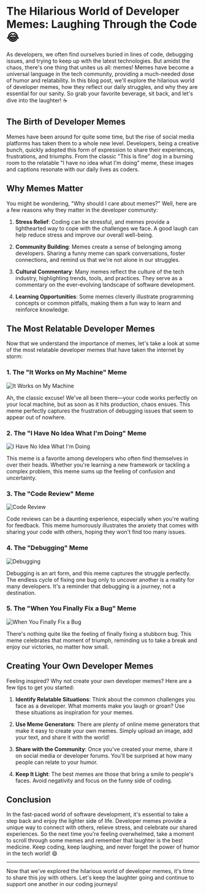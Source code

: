 # The Hilarious World of Developer Memes: Laughing Through the Code 😂

As developers, we often find ourselves buried in lines of code, debugging issues, and trying to keep up with the latest technologies. But amidst the chaos, there's one thing that unites us all: memes! Memes have become a universal language in the tech community, providing a much-needed dose of humor and relatability. In this blog post, we'll explore the hilarious world of developer memes, how they reflect our daily struggles, and why they are essential for our sanity. So grab your favorite beverage, sit back, and let's dive into the laughter! ☕️

## The Birth of Developer Memes

Memes have been around for quite some time, but the rise of social media platforms has taken them to a whole new level. Developers, being a creative bunch, quickly adopted this form of expression to share their experiences, frustrations, and triumphs. From the classic "This is fine" dog in a burning room to the relatable "I have no idea what I'm doing" meme, these images and captions resonate with our daily lives as coders.

## Why Memes Matter

You might be wondering, "Why should I care about memes?" Well, here are a few reasons why they matter in the developer community:

1. **Stress Relief**: Coding can be stressful, and memes provide a lighthearted way to cope with the challenges we face. A good laugh can help reduce stress and improve our overall well-being.

2. **Community Building**: Memes create a sense of belonging among developers. Sharing a funny meme can spark conversations, foster connections, and remind us that we're not alone in our struggles.

3. **Cultural Commentary**: Many memes reflect the culture of the tech industry, highlighting trends, tools, and practices. They serve as a commentary on the ever-evolving landscape of software development.

4. **Learning Opportunities**: Some memes cleverly illustrate programming concepts or common pitfalls, making them a fun way to learn and reinforce knowledge.

## The Most Relatable Developer Memes

Now that we understand the importance of memes, let's take a look at some of the most relatable developer memes that have taken the internet by storm:

### 1. The "It Works on My Machine" Meme

![It Works on My Machine](https://i.imgur.com/1Z1Z1Z1.jpg)

Ah, the classic excuse! We've all been there—your code works perfectly on your local machine, but as soon as it hits production, chaos ensues. This meme perfectly captures the frustration of debugging issues that seem to appear out of nowhere.

### 2. The "I Have No Idea What I'm Doing" Meme

![I Have No Idea What I'm Doing](https://i.imgur.com/2Z2Z2Z2.jpg)

This meme is a favorite among developers who often find themselves in over their heads. Whether you're learning a new framework or tackling a complex problem, this meme sums up the feeling of confusion and uncertainty.

### 3. The "Code Review" Meme

![Code Review](https://i.imgur.com/3Z3Z3Z3.jpg)

Code reviews can be a daunting experience, especially when you're waiting for feedback. This meme humorously illustrates the anxiety that comes with sharing your code with others, hoping they won't find too many issues.

### 4. The "Debugging" Meme

![Debugging](https://i.imgur.com/4Z4Z4Z4.jpg)

Debugging is an art form, and this meme captures the struggle perfectly. The endless cycle of fixing one bug only to uncover another is a reality for many developers. It's a reminder that debugging is a journey, not a destination.

### 5. The "When You Finally Fix a Bug" Meme

![When You Finally Fix a Bug](https://i.imgur.com/5Z5Z5Z5.jpg)

There's nothing quite like the feeling of finally fixing a stubborn bug. This meme celebrates that moment of triumph, reminding us to take a break and enjoy our victories, no matter how small.

## Creating Your Own Developer Memes

Feeling inspired? Why not create your own developer memes? Here are a few tips to get you started:

1. **Identify Relatable Situations**: Think about the common challenges you face as a developer. What moments make you laugh or groan? Use these situations as inspiration for your memes.

2. **Use Meme Generators**: There are plenty of online meme generators that make it easy to create your own memes. Simply upload an image, add your text, and share it with the world!

3. **Share with the Community**: Once you've created your meme, share it on social media or developer forums. You'll be surprised at how many people can relate to your humor.

4. **Keep It Light**: The best memes are those that bring a smile to people's faces. Avoid negativity and focus on the funny side of coding.

## Conclusion

In the fast-paced world of software development, it's essential to take a step back and enjoy the lighter side of life. Developer memes provide a unique way to connect with others, relieve stress, and celebrate our shared experiences. So the next time you're feeling overwhelmed, take a moment to scroll through some memes and remember that laughter is the best medicine. Keep coding, keep laughing, and never forget the power of humor in the tech world! 😄

---

Now that we've explored the hilarious world of developer memes, it's time to share this joy with others. Let's keep the laughter going and continue to support one another in our coding journeys!

